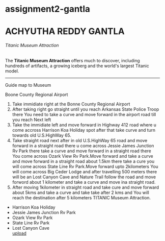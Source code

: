# assignment2-gantla
# ACHYUTHA REDDY GANTLA

###### Titanic Museum Attraction

The **Titanic Museum Attraction** offers much to discover, including hundreds of artifacts, a growing iceberg and the world's largest Titanic model.
*****
Guide map to Museum

Boone County Regional Airport

1. Take immidiate right at the Bonne County Regional Airport
2. After taking right go straight until you reach Arkansas State Police Troop there You need to take a curve and move forward in the airport road till you reach Next left
3. Take the immidiate left and move forward in Highway 412 road where u come accross Harrison Koa Holiday spot  after that take curve and turn towards old U.S.HighWay 65.
4. Take straight road next after in old U.S.HighWay 65 road and move forward in a straight road there u come across Jessie James Junction Rv Park there take a curve and move forward in a straight road there You come across Ozark View Rv Park.Move forward and take a curve and move forward in a straight road about 1.5km there take a cure you will come across State Line Rv Park.Move forward upto 2kilometers You will come across Big Ceder Lodge and after travelling 500 meters there will be an Lost Canyon Cave and Nature Trail follow the road and move forword about 1 kilometer and take a curve and move ina straight road.
5. After moving 1kilometer in straight road and take cure and move forward about 5kms and take a curve and take take after 2 kms and You will reach the destination after 5 kilometers TITANIC Museum Attraction.

* Harrison Koa Holiday
*  Jessie James Junction Rv Park
* Ozark View Rv Park
* State Line Rv Park
* Lost Canyon Cave    
[ upload](AboutMe.md)